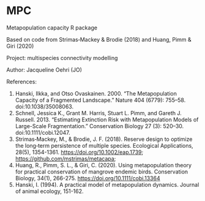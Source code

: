 # MPC
Metapopulation capacity R package

Based on code from Strimas‐Mackey & Brodie (2018) and Huang, Pimm & Giri (2020)

Project:       multispecies connectivity modelling 

Author:        Jacqueline Oehri (JO)

References: 

1) Hanski, Ilkka, and Otso Ovaskainen. 2000. “The Metapopulation Capacity of a Fragmented Landscape.” Nature 404 (6779): 755–58. doi:10.1038/35008063.
2) Schnell, Jessica K., Grant M. Harris, Stuart L. Pimm, and Gareth J. Russell. 2013. “Estimating Extinction Risk with Metapopulation Models of Large-Scale Fragmentation.” Conservation Biology 27 (3): 520–30. doi:10.1111/cobi.12047.
3) Strimas‐Mackey, M., & Brodie, J. F. (2018). Reserve design to optimize the long‐term persistence of multiple species. Ecological Applications, 28(5), 1354-1361. https://doi.org/10.1002/eap.1739; https://github.com/mstrimas/metacapa;  
4) Huang, R., Pimm, S. L., & Giri, C. (2020). Using metapopulation theory for practical conservation of mangrove endemic birds. Conservation Biology, 34(1), 266-275. https://doi.org/10.1111/cobi.13364
5) Hanski, I. (1994). A practical model of metapopulation dynamics. Journal of animal ecology, 151-162.
